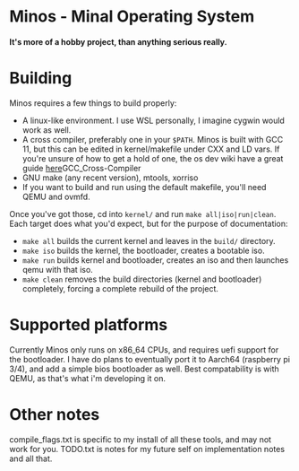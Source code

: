 # Minos - Minal Operating System
#### It's more of a hobby project, than anything serious really.

# Building
Minos requires a few things to build properly:
- A linux-like environment. I use WSL personally, I imagine cygwin would work as well.
- A cross compiler, preferably one in your `$PATH`. Minos is built with GCC 11, but this can be edited in kernel/makefile under CXX and LD vars. If you're unsure of how to get a hold of one, the os dev wiki have a great guide [here](https://wiki.osdev.org/)GCC_Cross-Compiler
- GNU make (any recent version), mtools, xorriso
- If you want to build and run using the default makefile, you'll need QEMU and ovmfd.

Once you've got those, cd into `kernel/` and run `make all|iso|run|clean`. 
Each target does what you'd expect, but for the purpose of documentation:
- `make all` builds the current kernel and leaves in the `build/` directory.
- `make iso` builds the kernel, the bootloader, creates a bootable iso.
- `make run` builds kernel and bootloader, creates an iso and then launches qemu with that iso.
- `make clean` removes the build directories (kernel and bootloader) completely, forcing a complete rebuild of the project.

# Supported platforms
Currently Minos only runs on x86_64 CPUs, and requires uefi support for the bootloader.
I have do plans to eventually port it to Aarch64 (raspberry pi 3/4), and add a simple bios bootloader as well.
Best compatability is with QEMU, as that's what i'm developing it on.

# Other notes
compile_flags.txt is specific to my install of all these tools, and may not work for you.
TODO.txt is notes for my future self on implementation notes and all that.